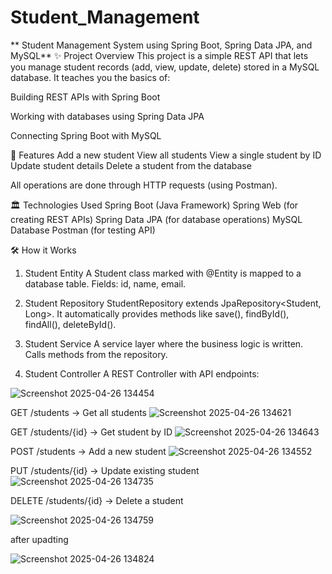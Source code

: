# Student_Management

** Student Management System using Spring Boot, Spring Data JPA, and MySQL**
✨ Project Overview
This project is a simple REST API that lets you manage student records (add, view, update, delete) stored in a MySQL database.
It teaches you the basics of:

Building REST APIs with Spring Boot

Working with databases using Spring Data JPA

Connecting Spring Boot with MySQL

🚀 Features
Add a new student
View all students
View a single student by ID
Update student details
Delete a student from the database

All operations are done through HTTP requests (using Postman).

🏛️ Technologies Used
Spring Boot (Java Framework)
Spring Web (for creating REST APIs)
Spring Data JPA (for database operations)
MySQL Database
Postman (for testing API)

🛠️ How it Works
1. Student Entity
A Student class marked with @Entity is mapped to a database table.
Fields: id, name, email.

2. Student Repository
StudentRepository extends JpaRepository<Student, Long>.
It automatically provides methods like save(), findById(), findAll(), deleteById().

3. Student Service
A service layer where the business logic is written.
Calls methods from the repository.

4. Student Controller
A REST Controller with API endpoints:

![Screenshot 2025-04-26 134454](https://github.com/user-attachments/assets/ffa5f125-3d25-431d-8614-4c6cf9fdb15b)

GET /students → Get all students
![Screenshot 2025-04-26 134621](https://github.com/user-attachments/assets/4738531b-c4b7-426c-b0b6-84d6e9023462)


GET /students/{id} → Get student by ID
![Screenshot 2025-04-26 134643](https://github.com/user-attachments/assets/0dc8fad0-b8c2-4080-935e-e496e10ab56f)


POST /students → Add a new student
![Screenshot 2025-04-26 134552](https://github.com/user-attachments/assets/974e24ed-a52b-4eb1-9645-e01972305be0)


PUT /students/{id} → Update existing student
![Screenshot 2025-04-26 134735](https://github.com/user-attachments/assets/ec6fc83d-f8bf-47e9-b4f1-deb9cf5e6195)


DELETE /students/{id} → Delete a student

![Screenshot 2025-04-26 134759](https://github.com/user-attachments/assets/97c970ad-435d-4b68-9a4e-4f9d1503c48b)

after upadting

![Screenshot 2025-04-26 134824](https://github.com/user-attachments/assets/8f69494a-ba8f-4857-9296-9376007cbf27)


